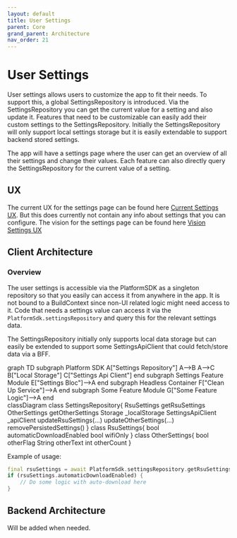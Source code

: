 ```yaml
---
layout: default
title: User Settings
parent: Core
grand_parent: Architecture
nav_order: 21
---
```


# User Settings

User settings allows users to customize the app to fit their needs. To support this, a global SettingsRepository is introduced. Via the SettingsRepository you can get the current value for a setting and also update it. Features that need to be customizable can easily add their custom settings to the SettingsRepository.
Initially the SettingsRepository will only support local settings storage but it is easily extendable to support backend stored settings.

The app will have a settings page where the user can get an overview of all their settings and change their values. Each feature can also directly query the SettingsRepository for the current value of a setting.

## UX

The current UX for the settings page can be found here [Current Settings UX](https://atc.bmwgroup.net/confluence/display/NWAP/3.1.0+Settings+Layout+-+Current). But this does currently not contain any info about settings that you can configure. The vision for the settings page can be found here [Vision Settings UX](https://atc.bmwgroup.net/confluence/display/NWAP/3.1.0+Settings+Layout+-+Vision)

## Client Architecture

### Overview

The user settings is accessible via the PlatformSDK as a singleton repository so that you easily can access it from anywhere in the app. It is not bound to a BuildContext since non-UI related logic might need access to it.
Code that needs a settings value can access it via the `PlatformSdk.settingsRepository` and query this for the relevant settings data.

The SettingsRepository initially only supports local data storage but can easily be extended to support some SettingsApiClient that could fetch/store data via a BFF.

<div class="mermaid">
graph TD
    subgraph Platform SDK
        A["Settings Repository"]
        A-->B
        A-->C
        B["Local Storage"]
        C["Settings Api Client"]
    end
    subgraph Settings Feature Module
        E["Settings Bloc"]-->A
    end
    subgraph Headless Container
        F["Clean Up Service"]-->A
    end
    subgraph Some Feature Module
        G["Some Feature Logic"]-->A
    end
</div>

<div class="mermaid">
classDiagram
    class SettingsRepository{
        RsuSettings getRsuSettings
        OtherSettings getOtherSettings
        Storage _localStorage
        SettingsApiClient _apiClient
    updateRsuSettings(...)
        updateOtherSettings(...)
        removePersistedSettings()
    }
    class RsuSettings{
        bool automaticDownloadEnabled
        bool wifiOnly
    }
    class OtherSettings{
        bool otherFlag
        String otherText
        int otherCount
    }
</div>

Example of usage:

```dart
final rsuSettings = await PlatformSdk.settingsRepository.getRsuSettings();
if (rsuSettings.automaticDownloadEnabled) {
    // Do some logic with auto-download here
}
```

## Backend Architecture

Will be added when needed.
